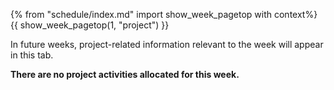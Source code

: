 {% from "schedule/index.md" import show_week_pagetop with context%}
{{ show_week_pagetop(1, "project") }}

<box type="info">

In future weeks, project-related information relevant to the week will appear in this tab.
</box>

**There are no project activities allocated for this week.**


